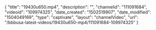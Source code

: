{
    "title": "19430u650.mp4",
    "description": "",
    "channelid": "111091684",
    "videoid": "109974325",
    "date_created": "1502519907",
    "date_modified": "1504049169",
    "type": "captivate",
    "layout": "channelVideo",
    "url": "\/bbbusa-latest-videos\/19430u650-mp4\/111091684-109974325"
}